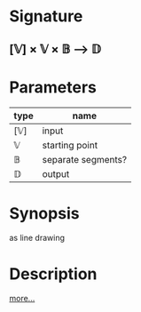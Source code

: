 # Signature
## [𝕍] × 𝕍 × 𝔹 ⟶ 𝔻

# Parameters

| type | name |
|------|------|
|[𝕍]|input|
|𝕍|starting point|
|𝔹|separate segments?|
|𝔻|output|

# Synopsis
as line drawing

# Description

[more...](https://www.html5canvastutorials.com/tutorials/html5-canvas-paths)